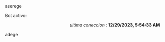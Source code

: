 aserege

<p>Bot activo: </p>
<p align="right"><i>ultima coneccion</i> : <b>12/29/2023, 5:54:33 AM</b></p>

 adege
